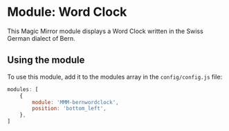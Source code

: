 # Module: Word Clock
This Magic Mirror module displays a Word Clock written in the Swiss German dialect of Bern.

## Using the module

To use this module, add it to the modules array in the `config/config.js` file:
````javascript
modules: [
    {
		module: 'MMM-bernwordclock',
		position: 'bottom_left',
	},
]
````
